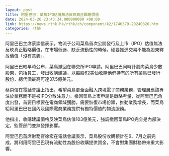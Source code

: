 ```yaml
---
layout: post
title: 阿里巴巴：菜鳥IPO估值無法反映真正戰略價值
date: 2024-03-26 23:43:34.000000000 +08:00
link: https://news.rthk.hk/rthk/ch/component/k2/1746379-20240326.htm
categories: rthk
---
```


阿里巴巴主席蔡崇信表示，物流子公司菜鳥首次公開發行及上市（IPO）估值無法反映真正戰略價值，在市場低迷、缺乏流動性的時候，硬要推進交易不能為股東釋放價值「沒有意義」。

阿里巴巴較早時公布，菜鳥撤回在聯交所IPO申請。阿里巴巴同時計劃向菜鳥少數股東，包括員工，發出收購建議，以每股62美仙收購他們持有的所有菜鳥已發行股份，總代價最高可達37.5億美元。

蔡崇信在電話會議上指出，希望菜鳥更全面融入跨境電子商務業務，管理層應該專注於業務而不是被IPO分散注意力。撤回菜鳥上市申請是戰略考量，從阿里巴巴角度出發，首要目標要在電商領域獲勝，需要恢復市場份額，推動業務增長，而菜鳥給阿里巴巴在國內及國際電商業務提供有獨特價值的物流服務。

他指出，收購建議價格反映菜鳥估值103億美元，強調撤回菜鳥IPO完全是內部決定，監管部門並無發揮影響。

阿里巴巴首席財務官徐宏在電話會議表示，菜鳥股份收購預計在6、7月之前完成，將利用阿里巴巴現有流動性為股份收購提供資金，不會對集團財務帶來重大影響。
